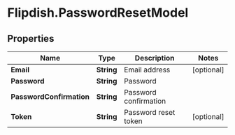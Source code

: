 # Flipdish.PasswordResetModel

## Properties
Name | Type | Description | Notes
------------ | ------------- | ------------- | -------------
**Email** | **String** | Email address | [optional] 
**Password** | **String** | Password | 
**PasswordConfirmation** | **String** | Password confirmation | 
**Token** | **String** | Password reset token | [optional] 


